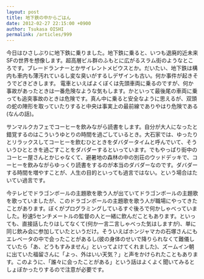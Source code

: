 ```yaml
---
layout: post
title: 地下鉄の中からごはん
date: 2012-02-27 22:15:00 +0900
author: Tsukasa OISHI
permalink: /articles/999
---
```


今日はひさしぶりに地下鉄に乗りました。地下鉄に乗ると、いつも退廃的近未来SFの世界を想像します。超高層ビル群のふもとに広がるスラム街のようなところです。ブレードランナーとかサイレントメビウスとか。だいたい、地下鉄は構内も車内も薄汚れているし変な臭いがするしデザインも古い。何か事件が起きそうでどきどきします。
電車といえばよくぼくは先頭車両に乗るのですが、何か事故があったときは一番危険なような気もします。かといって最後尾の車両に乗っても追突事故のときは危険です。真ん中に乗ると安全なように思えるが、双頭の蛇の陣形を取っていたりすると中央は事実上の最前線でありやはり危険である(なんの話)。

サンマルクカフェでコーヒーを飲みながら読書をします。自分が大人になったと錯覚するのはこういうゆとりの時間を過ごしているとき。大石家では、ゆったりとリラックスしてコーヒーを飲むひとときをダバダータイムと呼んでいて、そういうひとときを過ごすことをダバダーするといっています。でもやっぱり街中のコーヒー屋さんとかじゃなくて、避暑地の森林の中の別荘のウッドデッキで、コーヒーを飲みながらゆっくり読書をするのが本当のダバダーなのです。ダバダーする時間を増やすことが、人生の目的といっても過言ではない。という場合はたいてい過言です。

今テレビでドラゴンボールの主題歌を歌う人が出ていてドラゴンボールの主題歌を歌っていましたが、このドラゴンボールの主題歌を歌う人が職場にやってきたことがあります。ぼくがプログラミングしているすぐ後ろで何かしゃべっていました。秒速5センチメートルの監督の人と一緒に飲んだこともあります。といっても、直接話したりはしてなくて(何か一言二言しゃべった気はしますが)、単に同じ飲み会に参加していたというだけ。そういえばホンジャマカの石塚さんにもエレベータの中で会ったことがあるし(彼の身体のせいで降りられなくて難儀していたら「あ、どうもすみません」といってよけてくれました)、ズームイン朝に出ていた福留さんに「よっ、外はいい天気？」と声をかけられたこともあります。このように、「誰々に会ったことがある」という話はよくよく聞いてみるとしょぼかったりするので注意が必要です。

